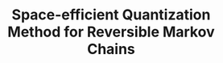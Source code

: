 ---
title: "Space-efficient Quantization Method for Reversible Markov Chains"
collection: preprints
permalink: /preprints/2022-01 01-Space-efficient-Quantization-Method-for-Reversible-Markov-Chains
authors: 'Chen-Fu Chiang, Anirban Chowdhury, Pawel Wocjan, '
year: 2022
venue: 'arXiv'
details: '2206.06886 [quant-ph]'
paperurl: 'https://arxiv.org/abs/2206.06886'
citation: 'Chen-Fu Chiang, Anirban Chowdhury, Pawel Wocjan,  arXiv 2206.06886 [quant-ph] (2022).'
---